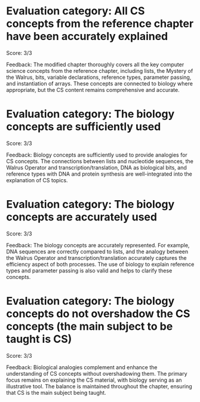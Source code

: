 # Evaluation category: All CS concepts from the reference chapter have been accurately explained

Score: 3/3

Feedback: The modified chapter thoroughly covers all the key computer science concepts from the reference chapter, including lists, the Mystery of the Walrus, bits, variable declarations, reference types, parameter passing, and instantiation of arrays. These concepts are connected to biology where appropriate, but the CS content remains comprehensive and accurate.

# Evaluation category: The biology concepts are sufficiently used

Score: 3/3

Feedback: Biology concepts are sufficiently used to provide analogies for CS concepts. The connections between lists and nucleotide sequences, the Walrus Operator and transcription/translation, DNA as biological bits, and reference types with DNA and protein synthesis are well-integrated into the explanation of CS topics.

# Evaluation category: The biology concepts are accurately used

Score: 3/3

Feedback: The biology concepts are accurately represented. For example, DNA sequences are correctly compared to lists, and the analogy between the Walrus Operator and transcription/translation accurately captures the efficiency aspect of both processes. The use of biology to explain reference types and parameter passing is also valid and helps to clarify these concepts.

# Evaluation category: The biology concepts do not overshadow the CS concepts (the main subject to be taught is CS)

Score: 3/3

Feedback: Biological analogies complement and enhance the understanding of CS concepts without overshadowing them. The primary focus remains on explaining the CS material, with biology serving as an illustrative tool. The balance is maintained throughout the chapter, ensuring that CS is the main subject being taught.

